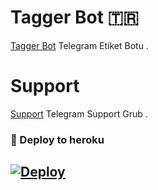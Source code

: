 # Tagger Bot 🇹🇷
[Tagger Bot](https://t.me/Majeste_TaggerBot) Telegram Etiket Botu .

# Support 
[Support](https://t.me/Majesteler) Telegram Support Grub .

### 🚀 Deploy to heroku
[![Deploy](https://www.herokucdn.com/deploy/button.svg)](https://heroku.com/deploy?template=https://github.com/MacroKeke/spTaggerBot)
-










